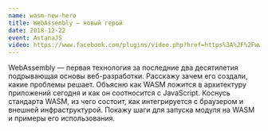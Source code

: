 ```yaml
---
name: wasm-new-hero
title: WebAssembly — новый герой
date: 2018-12-22
event: AstanaJS
video: https://www.facebook.com/plugins/video.php?href=https%3A%2F%2Fwww.facebook.com%2FBTSDigital%2Fvideos%2F279066159632468%2F&show_text=0&width=560
---
```


WebAssembly — первая технология за последние два десятилетия подрывающая основы веб-разработки.
Расскажу зачем его создали, какие проблемы решает.
Объясню как WASM ложится в архитектуру приложений сегодня и как он соотносится с JavaScript.
Коснусь стандарта WASM, из чего состоит, как интегрируется с браузером и внешней инфраструктурой.
Покажу шаги для запуска модуля на WASM и примеры его использования.
